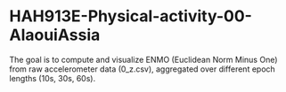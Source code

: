 # HAH913E-Physical-activity-00-AlaouiAssia
The goal is to compute and visualize ENMO (Euclidean Norm Minus One) from raw accelerometer data (0_z.csv), aggregated over different epoch lengths (10s, 30s, 60s).
